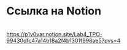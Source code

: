 # Ссылка на Notion 
<br/>https://p1v0var.notion.site/Lab4_TPO-99430dfc47a14b18a2f4b1301f998ae5?pvs=4
